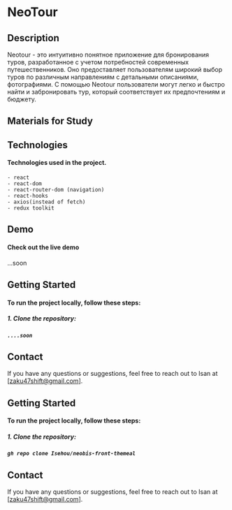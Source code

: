 <h1>NeoTour</h1>

<h2>Description</h2>

Neotour - это интуитивно понятное приложение для бронирования туров, разработанное с учетом потребностей современных путешественников. Оно предоставляет пользователям широкий выбор туров по различным направлениям с детальными описаниями, фотографиями. С помощью Neotour пользователи могут легко и быстро найти и забронировать тур, который соответствует их предпочтениям и бюджету.

<h2>Materials for Study</h2>

          

<h2>Technologies</h2>

<h4>Technologies used in the project.</h4>

    - react
    - react-dom
    - react-router-dom (navigation)
    - react-hooks
    - axios(instead of fetch)
    - redux toolkit

<h2>Demo</h2>

<h4>Check out the live demo </h4> ...soon

<h2>Getting Started</h2>

<h4>To run the project locally, follow these steps:</h4>

<h5>1. Clone the repository:<h5>

    ....soon

<h2>Contact</h2>

If you have any questions or suggestions, feel free to reach out to Isan at [zaku47shift@gmail.com].
<h2>Getting Started</h2>

<h4>To run the project locally, follow these steps:</h4>

<h5>1. Clone the repository:<h5>

    gh repo clone Isehou/neobis-front-themeal

<h2>Contact</h2>

If you have any questions or suggestions, feel free to reach out to Isan at [zaku47shift@gmail.com].
